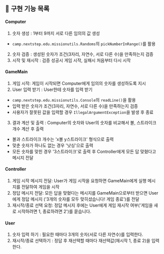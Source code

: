 ## 🚀 구현 기능 목록

#### Computer
1. 숫자 생성 : 1부터 9까지 서로 다른 임의의 값 생성
- `camp.nextstep.edu.missionutils.Randoms`의 `pickNumberInRange()`를 활용
2. 숫자 검증 : 생성된 숫자가 조건(3자리, 자연수, 서로 다른 수)을 만족하는지 검증
3. 시작 및 재시작 : 검증 성공시 게임 시작, 실패시 처음부터 다시 시작

#### GameMain
1. 게임 시작: 게임이 시작되면 Computer에게 임의의 숫자를 생성하도록 지시
2. User 입력 받기 : User한테 숫자를 입력 받기
- `camp.nextstep.edu.missionutils.Console`의 `readLine()`을 활용
- 입력 받은 숫자가 조건(3자리, 자연수, 서로 다른 수)을 만족하는지 검증
- 사용자가 잘못된 값을 입력할 경우 `IllegalArgumentException`을 발생 후 종료
3. 결과 계산 및 출력 : Computer의 숫자와 User의 숫자를 비교해서 볼, 스트라이크 개수 계산 후 출력
- 볼과 스트라이크 개수는 'x볼 y스트라이크' 형식으로 출력
- 맞춘 숫자가 하나도 없는 경우 '낫싱'으로 출력
- 모든 숫자를 맞힌 경우 '3스트라이크'로 출력 후 Controller에게 모든 답 맞혔다고 메시지 전달


#### Controller
1. 게임 시작 메시지 전달: User가 게임 시작을 요청하면 GameMain에게 실행 메시지를 전달하여 게임을 시작
2. 정답 메시지 전달: 모든 답을 맞혔다는 메시지를 GameMain으로부터 받으면 User에게 정답 메시지
   ('3개의 숫자를 모두 맞히셨습니다! 게임 종료')를 전달
3. 재시작/종료 선택 요청: 정답 메시지 후에는 User에게 게임 재시작 여부('게임을 새로 시작하려면 1, 종료하려면 2')를 묻습니다.

#### User
1. 숫자 입력 하기 : 필요한 때마다 3개의 숫자(서로 다른 자연수)를 입력한다.
2. 재시작/종료 선택하기 : 정답 후 재선택할 때마다 재선택값(재시작 1, 종료 2)을 입력한다.
